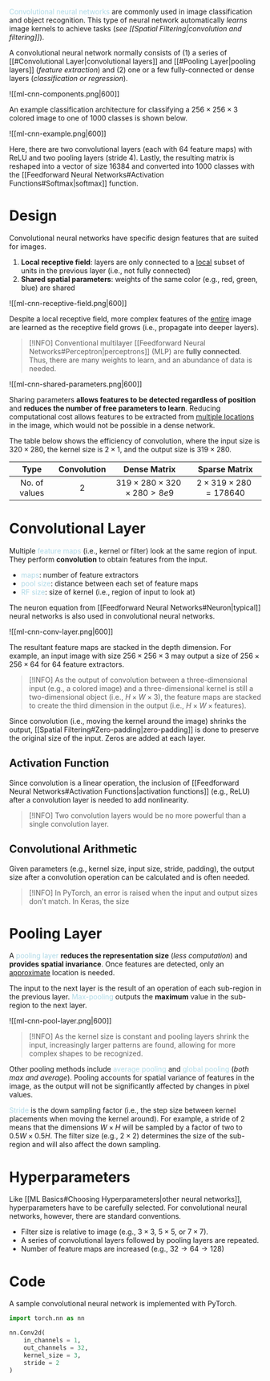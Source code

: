 <span style = "color:lightblue">Convolutional neural networks</span> are commonly used in image classification and object recognition. This type of neural network automatically *learns* image kernels to achieve tasks (*see [[Spatial Filtering|convolution and filtering]]*).

A convolutional neural network normally consists of (1) a series of [[#Convolutional Layer|convolutional layers]] and [[#Pooling Layer|pooling layers]] (*feature extraction*) and (2) one or a few fully-connected or dense layers (*classification or regression*).

![[ml-cnn-components.png|600]]

An example classification architecture for classifying a $256\times256\times3$ colored image to one of $1000$ classes is shown below.

![[ml-cnn-example.png|600]]

Here, there are two convolutional layers (each with $64$ feature maps) with ReLU and two pooling layers (stride 4). Lastly, the resulting matrix is reshaped into a vector of size $16384$ and converted into $1000$ classes with the [[Feedforward Neural Networks#Activation Functions#Softmax|softmax]] function.

# Design

Convolutional neural networks have specific design features that are suited for images.
1. **Local receptive field**: layers are only connected to a <u>local</u> subset of units in the previous layer (i.e., not fully connected)
2. **Shared spatial parameters**: weights of the same color (e.g., red, green, blue) are shared

![[ml-cnn-receptive-field.png|600]]

Despite a local receptive field, more complex features of the <u>entire</u> image are learned as the receptive field grows (i.e., propagate into deeper layers).

> [!INFO]
> Conventional multilayer [[Feedforward Neural Networks#Perceptron|perceptrons]] (MLP) are **fully connected**. Thus, there are many weights to learn, and an abundance of data is needed.

![[ml-cnn-shared-parameters.png|600]]

Sharing parameters **allows features to be detected regardless of position** and **reduces the number of free parameters to learn**. Reducing computational cost allows features to be extracted from <u>multiple locations</u> in the image, which would not be possible in a dense network.

The table below shows the efficiency of convolution, where the input size is $320\times280$, the kernel size is $2\times1$, and the output size is $319\times280$.

|   **Type**    | **Convolution** |            **Dense Matrix**            |      **Sparse Matrix**       |
|:-------------:|:---------------:|:--------------------------------------:|:----------------------------:|
| No. of values |       $2$       | $319\times280\times320\times280 > 8e9$ | $2\times319\times280=178640$ |

# Convolutional Layer
Multiple <span style = "color:lightblue">feature maps</span> (i.e., kernel or filter) look at the same region of input. They perform **convolution** to obtain features from the input.
- <span style = "color:lightblue">maps</span>: number of feature extractors
- <span style = "color:lightblue">pool size</span>: distance between each set of feature maps
- <span style = "color:lightblue">RF size</span>: size of kernel (i.e., region of input to look at)

The neuron equation from [[Feedforward Neural Networks#Neuron|typical]] neural networks is also used in convolutional neural networks.

![[ml-cnn-conv-layer.png|600]]

The resultant feature maps are stacked in the depth dimension. For example, an input image with size $256\times256\times3$ may output a size of $256\times256\times64$ for $64$ feature extractors.

> [!INFO]
> As the output of convolution between a three-dimensional input (e.g., a colored image) and a three-dimensional kernel is still a two-dimensional object (i.e., $H\times W\times 3$), the feature maps are stacked to create the third dimension in the output (i.e., $H\times W\times \text{features}$).

Since convolution (i.e., moving the kernel around the image) shrinks the output, [[Spatial Filtering#Zero-padding|zero-padding]] is done to preserve the original size of the input. Zeros are added at each layer.

## Activation Function
Since convolution is a linear operation, the inclusion of [[Feedforward Neural Networks#Activation Functions|activation functions]] (e.g., ReLU) after a convolution layer is needed to add nonlinearity.

> [!INFO]
> Two convolution layers would be no more powerful than a single convolution layer.

## Convolutional Arithmetic
Given parameters (e.g., kernel size, input size, stride, padding), the output size after a convolution operation can be calculated and is often needed.

> [!INFO]
> In PyTorch, an error is raised when the input and output sizes don't match. In Keras, the size

# Pooling Layer
A <span style = "color:lightblue">pooling layer</span> **reduces the representation size** (*less computation*) and **provides spatial invariance**. Once features are detected, only an <u>approximate</u> location is needed.

The input to the next layer is the result of an operation of each sub-region in the previous layer. <span style = "color:lightblue">Max-pooling</span> outputs the **maximum** value in the sub-region to the next layer.

![[ml-cnn-pool-layer.png|600]]

> [!INFO]
> As the kernel size is constant and pooling layers shrink the input, increasingly larger patterns are found, allowing for more complex shapes to be recognized.

Other pooling methods include <span style = "color:lightblue">average pooling</span> and <span style = "color:lightblue">global pooling</span> (*both max and average*). Pooling accounts for spatial variance of features in the image, as the output will not be significantly affected by changes in pixel values.

<span style = "color:lightblue">Stride</span> is the down sampling factor (i.e., the step size between kernel placements when moving the kernel around). For example, a stride of $2$ means that the dimensions $W\times H$ will be sampled by a factor of two to $0.5W\times0.5H$. The filter size (e.g., $2\times2$) determines the size of the sub-region and will also affect the down sampling.

# Hyperparameters
Like [[ML Basics#Choosing Hyperparameters|other neural networks]], hyperparameters have to be carefully selected. For convolutional neural networks, however, there are standard conventions.
- Filter size is relative to image (e.g., $3\times3$, $5\times5$, or $7\times7$).
- A series of convolutional layers followed by pooling layers are repeated.
- Number of feature maps are increased (e.g., $32\rightarrow64\rightarrow128$)

# Code
A sample convolutional neural network is implemented with PyTorch.

```python
import torch.nn as nn

nn.Conv2d(
	in_channels = 1,
	out_channels = 32,
	kernel_size = 3,
	stride = 2
)
```

